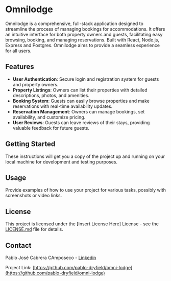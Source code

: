 # Omnilodge

Omnilodge is a comprehensive, full-stack application designed to streamline the process of managing bookings for accommodations. It offers an intuitive interface for both property owners and guests, facilitating easy browsing, booking, and managing reservations. Built with React, Node.js, Express and Postgres. Omnilodge aims to provide a seamless experience for all users.

## Features

- **User Authentication**: Secure login and registration system for guests and property owners.
- **Property Listings**: Owners can list their properties with detailed descriptions, photos, and amenities.
- **Booking System**: Guests can easily browse properties and make reservations with real-time availability updates.
- **Reservation Management**: Owners can manage bookings, set availability, and customize pricing.
- **User Reviews**: Guests can leave reviews of their stays, providing valuable feedback for future guests.

## Getting Started

These instructions will get you a copy of the project up and running on your local machine for development and testing purposes.

## Usage

Provide examples of how to use your project for various tasks, possibly with screenshots or video links.

## License

This project is licensed under the [Insert License Here] License - see the [LICENSE.md](LICENSE.md) file for details.

## Contact

Pablo José Cabrera CAmposeco - [Linkedin](https://www.linkedin.com/in/pablo-jose-cabrera-camposeco/)

Project Link: [https://github.com/pablo-dryfield/omni-lodge](https://github.com/pablo-dryfield/omni-lodge)

